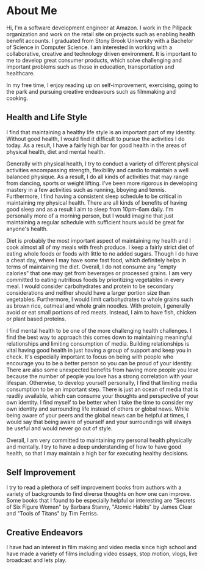 # About Me

Hi, I'm a software development engineer at Amazon. I work in the Pillpack organization and work on the retail site on projects such as enabling health benefit accounts. I graduated from Stony Brook University with a Bachelor of Science in Computer Science. I am interested in working with  a collaborative, creative and technology driven environment. It is important to me to develop great consumer products, which solve challenging and important problems such as those in education, transportation and healthcare.

In my free time, I enjoy reading up on self-improvement, exercising, going to the park and pursuing creative endeavours such as filmmaking and cooking.


## Health and Life Style

I find that maintaining a healthy life style is an important part of my identity. Without good health, I would find it difficult to pursue the activities I do today. As a result, I have a fairly high bar for good health in the areas of physical health, diet and mental health.

Generally with physical health, I try to conduct a variety of different physical activities encompassing strength, flexibility and cardio to maintain a well balanced physique. As a result, I do all kinds of activities that may range from dancing, sports or weight lifting. I've been more rigorous in developing mastery in a few activities such as running, bboying and tennis. Furthermore, I find having a consistent sleep schedule to be critical in maintaining my physical health. There are all kinds of benefits of having good sleep and as a result I aim to sleep from 10pm-6am daily. I'm personally more of a morning person, but I would imagine that just maintaining a regular schedule with sufficient hours would be great for anyone's health.

Diet is probably the most important aspect of maintaining my health and I cook almost all of my meals with fresh produce. I keep a fairly strict diet of eating whole foods or foods with little to no added sugars. Though I do have a cheat day, where I may have some fast food, which definitely helps in terms of maintaining the diet. Overall, I do not consume any "empty calories" that one may get from beverages or processed grains. I am very committed to eating nutritious foods by prioritizing vegetables in every meal. I would consider carbohydrates and protein to be secondary considerations and neither should have a larger portion size than vegetables. Furthermore, I would limit carbohydrates to whole grains such as brown rice, oatmeal and whole grain noodles. With protein, I generally avoid or eat small portions of red meats. Instead, I aim to have fish, chicken or plant based proteins.

I find mental health to be one of the more challenging health challenges. I find the best way to approach this comes down to maintaining meaningful relationships and limiting consumption of media. Building relationships is vital having good health in just having a group of support and keep you in check. It's especially important to focus on being with people who encourage you to be a better person so you can be proud of your identity. There are also some unexpected benefits from having more people you love because the number of people you love has a strong correlation with your lifespan. Otherwise, to develop yourself personally, I find that limiting media consumption to be an important step. There is just an ocean of media that is readily available, which can consume your thoughts and perspective of your own identity. I find myself to be better when I take the time to consider my own identity and surrounding life instead of others or global news. While being aware of your peers and the global news can be helpful at times, I would say that being aware of yourself and your surroundings will always be useful and would never go out of style.

Overall, I am very committed to maintaining my personal health physically and mentally. I try to have a deep understanding of how to have good health, so that I may maintain a high bar for executing healthy decisions.

## Self Improvement

I try to read a plethora of self improvement books from authors with a variety of backgrounds to find diverse thoughts on how one can improve. Some books that I found to be especially helpful or interesting are "Secrets of Six Figure Women" by Barbara Stanny, "Atomic Habits" by James Clear and "Tools of Titans" by Tim Ferriss.

## Creative Endeavors

I have had an interest in film making and video media since high school and have made a variety of films including video essays, stop motion, vlogs, live broadcast and lets play.
